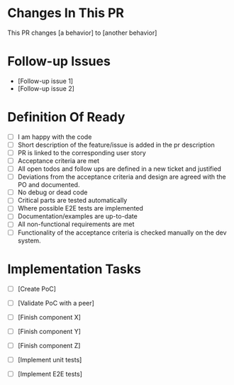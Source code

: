 # Changes In This PR

This PR changes [a behavior] to [another behavior]

# Follow-up Issues

- [Follow-up issue 1]
- [Follow-up issue 2]

# Definition Of Ready

- [ ] I am happy with the code
- [ ] Short description of the feature/issue is added in the pr description
- [ ] PR is linked to the corresponding user story
- [ ] Acceptance criteria are met
- [ ] All open todos and follow ups are defined in a new ticket and justified
- [ ] Deviations from the acceptance criteria and design are agreed with the PO and documented.
- [ ] No debug or dead code
- [ ] Critical parts are tested automatically
- [ ] Where possible E2E tests are implemented
- [ ] Documentation/examples are up-to-date
- [ ] All non-functional requirements are met
- [ ] Functionality of the acceptance criteria is checked manually on the dev system.

# Implementation Tasks

- [ ] [Create PoC]
- [ ] [Validate PoC with a peer]
- [ ] [Finish component X]
- [ ] [Finish component Y]
- [ ] [Finish component Z]
- [ ] [Implement unit tests]
- [ ] [Implement E2E tests]

